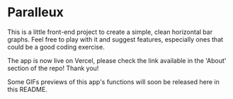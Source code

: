 # Paralleux

This is a little front-end project to create a simple, clean horizontal bar graphs. Feel free to play with it and suggest features, especially ones that could be a good coding exercise.

The app is now live on Vercel, please check the link available in the 'About' section of the repo! Thank you!

Some GIFs previews of this app's functions will soon be released here in this README.
